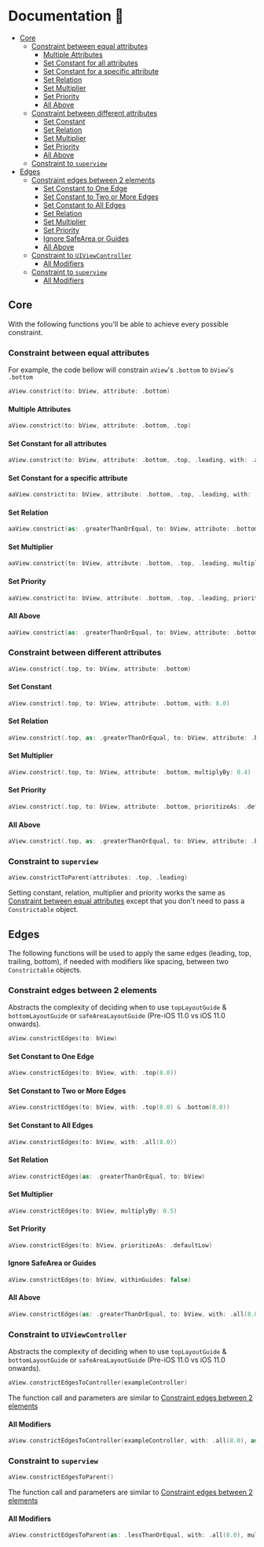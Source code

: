 # Documentation 🐍



- [Core](#core)
  * [Constraint between equal attributes](#constraint-between-equal-attributes)
    + [Multiple Attributes](#multiple-attributes)
    + [Set Constant for all attributes](#set-constant-for-all-attributes)
    + [Set Constant for a specific attribute](#set-constant-for-a-specific-attribute)
    + [Set Relation](#set-relation)
    + [Set Multiplier](#set-multiplier)
    + [Set Priority](#set-priority)
    + [All Above](#all-above)
  * [Constraint between different attributes](#constraint-between-different-attributes)
    + [Set Constant](#set-constant)
    + [Set Relation](#set-relation-1)
    + [Set Multiplier](#set-multiplier-1)
    + [Set Priority](#set-priority-1)
    + [All Above](#all-above-1)
  * [Constraint to `superview`](#constraint-to--superview-)
- [Edges](#edges)
  * [Constraint edges between 2 elements](#constraint-edges-between-2-elements)
    + [Set Constant to One Edge](#set-constant-to-one-edge)
    + [Set Constant to Two or More Edges](#set-constant-to-two-or-more-edges)
    + [Set Constant to All Edges](#set-constant-to-all-edges)
    + [Set Relation](#set-relation-2)
    + [Set Multiplier](#set-multiplier-2)
    + [Set Priority](#set-priority-2)
    + [Ignore SafeArea or Guides](#ignore-safearea-or-guides)
    + [All Above](#all-above-2)
  * [Constraint to `UIViewController`](#constraint-to--uiviewcontroller-)
    + [All Modifiers](#all-modifiers)
  * [Constraint to `superview`](#constraint-to--superview--1)
    + [All Modifiers](#all-modifiers-1)




## Core 

With the following functions you'll be able to achieve every possible constraint.

### Constraint between equal attributes

For example, the code bellow will constrain `aView`'s `.bottom` to `bView`'s `.bottom`

```swift
aView.constrict(to: bView, attribute: .bottom)
```

#### Multiple Attributes

```swift
aView.constrict(to: bView, attribute: .bottom, .top)
```

#### Set Constant for all attributes

```swift
aView.constrict(to: bView, attribute: .bottom, .top, .leading, with: .all(8.0)
```

#### Set Constant for a specific attribute

```swift
aaView.constrict(to: bView, attribute: .bottom, .top, .leading, with: .bottom(8.0) & .top(8.0))
```

#### Set Relation

```swift
aaView.constrict(as: .greaterThanOrEqual, to: bView, attribute: .bottom, .top, .leading)
```

#### Set Multiplier

```swift
aaView.constrict(to: bView, attribute: .bottom, .top, .leading, multiplyBy: 0.5)
```

#### Set Priority

```swift
aaView.constrict(to: bView, attribute: .bottom, .top, .leading, prioritizeAs: .fittingSizeLevel)
```

#### All Above

```swift
aaView.constrict(as: .greaterThanOrEqual, to: bView, attribute: .bottom, .top, .leading, with: .bottom(8.0) & .top(8.0), multiplyBy: 0.5, prioritizeAs: .fittingSizeLevel)
```

### Constraint between different attributes

```swift
aView.constrict(.top, to: bView, attribute: .bottom)
```

#### Set Constant

```swift
aView.constrict(.top, to: bView, attribute: .bottom, with: 8.0)
```

#### Set Relation

```swift
aView.constrict(.top, as: .greaterThanOrEqual, to: bView, attribute: .bottom)
```

#### Set Multiplier

```swift
aView.constrict(.top, to: bView, attribute: .bottom, multiplyBy: 0.4)
```

#### Set Priority

```swift
aView.constrict(.top, to: bView, attribute: .bottom, prioritizeAs: .defaultHigh)
```

#### All Above

```swift
aView.constrict(.top, as: .greaterThanOrEqual, to: bView, attribute: .bottom, with: 8.0, multiplyBy: 0.4, prioritizeAs: .defaultHigh)
```

### Constraint to `superview`

```swift
aView.constrictToParent(attributes: .top, .leading)
```

Setting constant, relation, multiplier and priority works the same as [Constraint between equal attributes](#constraint-between-equal-attributes) except that you don't need to pass a `Constrictable` object.

## Edges

The following functions will be used to apply the same edges (leading, top, trailing, bottom), if needed with modifiers like spacing, between two `Constrictable` objects.

### Constraint edges between 2 elements

Abstracts the complexity of deciding when to use `topLayoutGuide` & `bottomLayoutGuide` or `safeAreaLayoutGuide` (Pre-iOS 11.0 vs iOS 11.0 onwards).

```swift
aView.constrictEdges(to: bView)
```

#### Set Constant to One Edge

```swift
aView.constrictEdges(to: bView, with: .top(8.0))
```

#### Set Constant to Two or More Edges

```swift
aView.constrictEdges(to: bView, with: .top(8.0) & .bottom(8.0))
```

#### Set Constant to All Edges

```swift
aView.constrictEdges(to: bView, with: .all(8.0))
```

#### Set Relation

```swift
aView.constrictEdges(as: .greaterThanOrEqual, to: bView)
```

#### Set Multiplier

```swift
aView.constrictEdges(to: bView, multiplyBy: 0.5)
```

#### Set Priority

```swift
aView.constrictEdges(to: bView, prioritizeAs: .defaultLow)
```

#### Ignore SafeArea or Guides

```swift
aView.constrictEdges(to: bView, withinGuides: false)
```

#### All Above

```swift
aView.constrictEdges(as: .greaterThanOrEqual, to: bView, with: .all(8.0), multiplyBy: 0.5, prioritizeAs: .defaultLow, withinGuides: false)
```

### Constraint to `UIViewController`

Abstracts the complexity of deciding when to use `topLayoutGuide` & `bottomLayoutGuide` or `safeAreaLayoutGuide` (Pre-iOS 11.0 vs iOS 11.0 onwards).

```swift
aView.constrictEdgesToController(exampleController)
```

The function call and parameters are similar to [Constraint edges between 2 elements](#constraint-edges-between-2-elements)

#### All Modifiers

```swift
aView.constrictEdgesToController(exampleController, with: .all(8.0), as: .greaterThanOrEqual, multiplyBy: 0.5, prioritizeAs: .defaultLow, withinGuides: false)
```

### Constraint to `superview`

```swift
aView.constrictEdgesToParent()
```

The function call and parameters are similar to [Constraint edges between 2 elements](#constraint-edges-between-2-elements)

#### All Modifiers

```swift
aView.constrictEdgesToParent(as: .lessThanOrEqual, with: .all(8.0), multiplyBy: 0.7, prioritizeAs: .fittingSizeLevel)
```
